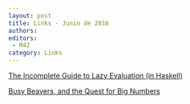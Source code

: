 ```yaml
---
layout: post
title: Links - Junio de 2016
authors:
editors:
 - M42
category: Links
---
```


[The Incomplete Guide to Lazy Evaluation (in Haskell)](https://hackhands.com/guide-lazy-evaluation-haskell/)

[Busy Beavers, and the Quest for Big Numbers](https://jeremykun.com/2012/02/08/busy-beavers-and-the-quest-for-big-numbers/)